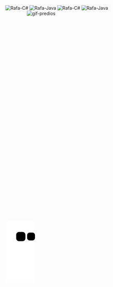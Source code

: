 <div style="display: inline_block"><br>
  <img align="center" alt="Rafa-C#" height="30" width="40" src="https://pin.it/7vDLQ12">
  <img align="center" alt="Rafa-Java" height="30" width="40" src="https://cdn.jsdelivr.net/gh/devicons/devicon/icons/java/java-original-wordmark.svg">   
  <img align="center" alt="Rafa-C#" height="30" width="40" src="https://cdn.jsdelivr.net/gh/devicons/devicon/icons/javascript/javascript-plain.svg">
  <img align="center" alt="Rafa-Java" height="30" width="40" src="https://cdn.jsdelivr.net/gh/devicons/devicon/icons/java/java-original-wordmark.svg">   
  <img align="right" alt="gif-predios" src="https://i.pinimg.com/originals/15/0a/f1/150af156b71f7c5821016dcdc4eb867f.gif" height="656px" width="437px">  
                     
</div>          

![snake gif](https://github.com/rafaelatech/rafaelatech/blob/output/github-contribution-grid-snake.svg)

